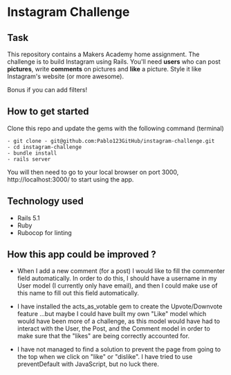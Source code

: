 Instagram Challenge
===================

## Task

This repository contains a Makers Academy home assignment. The challenge is to build Instagram using Rails. You'll need **users** who can post **pictures**, write **comments** on pictures and **like** a picture. Style it like Instagram's website (or more awesome).

Bonus if you can add filters!

## How to get started

Clone this repo and update the gems with the following command (terminal)

```
- git clone - git@github.com:Pablo123GitHub/instagram-challenge.git
- cd instagram-challenge
- bundle install
- rails server
```

You will then need to go to your local browser on port 3000, http://localhost:3000/ to start using the app.


## Technology used

- Rails 5.1
- Ruby
- Rubocop for linting


## How this app could be improved ?

- When I add a new comment (for a post) I would like to fill the commenter field automatically. In order to do this, I should have a username in my User model (I currently only have email), and then I could make use of this name to fill out this field automatically.

- I have installed the acts_as_votable gem to create the Upvote/Downvote feature ...but maybe I could have built my own "Like" model which would have  been more of a challenge, as this model would have had to interact with the User, the Post, and the Comment model in order to make sure that the "likes" are being correctly accounted for.


- I have not managed to find a solution to prevent the page from going to the top when we click on "like" or "dislike". I have tried to use preventDefault with JavaScript, but no luck there.

